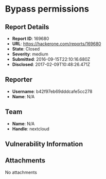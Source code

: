 # Bypass permissions

## Report Details
- **Report ID**: 169680
- **URL**: https://hackerone.com/reports/169680
- **State**: Closed
- **Severity**: medium
- **Submitted**: 2016-09-15T22:10:16.680Z
- **Disclosed**: 2017-02-09T10:48:26.471Z

## Reporter
- **Username**: b42f97eb69dddcafe5cc278
- **Name**: N/A

## Team
- **Name**: N/A
- **Handle**: nextcloud

## Vulnerability Information


## Attachments
No attachments
